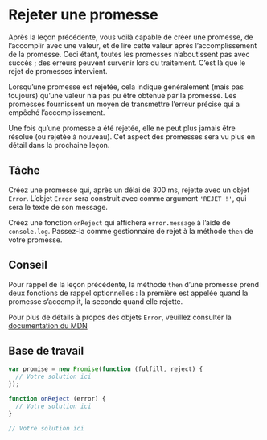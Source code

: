 # Rejeter une promesse

Après la leçon précédente, vous voilà capable de créer une promesse, de
l’accomplir avec une valeur, et de lire cette valeur après l’accomplissement
de la promesse.  Ceci étant, toutes les promesses n’aboutissent pas avec
succès ; des erreurs peuvent survenir lors du traitement.  C’est là que le
rejet de promesses intervient.

Lorsqu’une promesse est rejetée, cela indique généralement (mais pas toujours)
qu’une valeur n’a pas pu être obtenue par la promesse.  Les promesses fournissent
un moyen de transmettre l’erreur précise qui a empêché l’accomplissement.

Une fois qu’une promesse a été rejetée, elle ne peut plus jamais être résolue
(ou rejetée à nouveau).  Cet aspect des promesses sera vu plus en détail dans
la prochaine leçon.

## Tâche

Créez une promesse qui, après un délai de 300 ms, rejette avec un objet `Error`.
L’objet `Error` sera construit avec comme argument `'REJET !'`, qui sera le
texte de son message.

Créez une fonction `onReject` qui affichera `error.message` à l’aide de
`console.log`.  Passez-la comme gestionnaire de rejet à la méthode `then` de
votre promesse.

## Conseil

Pour rappel de la leçon précédente, la méthode `then` d’une promesse prend
deux fonctions de rappel optionnelles : la première est appelée quand la
promesse s’accomplit, la seconde quand elle rejette.

Pour plus de détails à propos des objets `Error`, veuillez consulter la [documentation du MDN](https://developer.mozilla.org/en-US/docs/Web/JavaScript/Reference/Global_Objects/Error) 

## Base de travail

```js
var promise = new Promise(function (fulfill, reject) {
  // Votre solution ici
});

function onReject (error) {
  // Votre solution ici
}

// Votre solution ici
```
